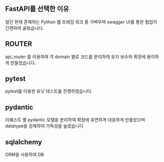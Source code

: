 ## FastAPI를 선택한 이유

일단 현재 존재하는 Python 웹 프레임 워크 중 가벼우며 swagger UI를 통한 협업이 간편하여 골랐습니다.

## ROUTER
api_router 를 이용하여 각 domain 별로 코드를 분리하여 유지 보수와 확장에 용이하게 만들었습니다.

## pytest
pytest를 이용한 유닛 테스트를 진행하였습니다.

## pydantic
리퀘스트 별 pydantic 모델을 분리하여 확장에 유연하게 대응하게 만들었으며 datatype을 강제하여 가독성을 높였습니다

## sqlalchemy
ORM을 사용하여 DB
